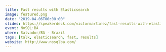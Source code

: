 ```yaml
---
title: Fast results with Elasticsearch
image: featured.png
date: "2019-04-06T00:00:00"
slides: https://speakerdeck.com/victormartinez/fast-results-with-elasticsearch
event: NoSQL:BA
where: Salvador/BA - Brazil
tags: [talk, elasticsearch, fast, results]
website: http://www.nosqlba.com/
---
```

